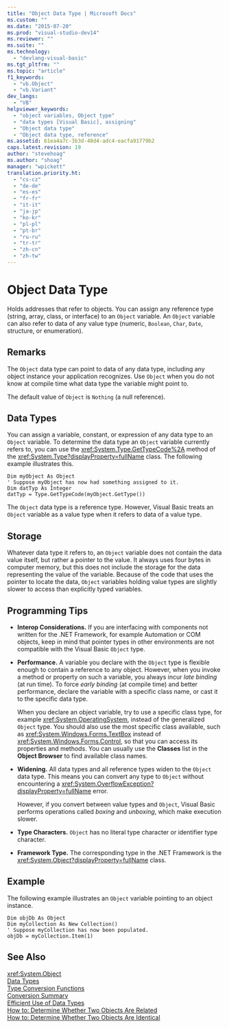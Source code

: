 ```yaml
---
title: "Object Data Type | Microsoft Docs"
ms.custom: ""
ms.date: "2015-07-20"
ms.prod: "visual-studio-dev14"
ms.reviewer: ""
ms.suite: ""
ms.technology: 
  - "devlang-visual-basic"
ms.tgt_pltfrm: ""
ms.topic: "article"
f1_keywords: 
  - "vb.Object"
  - "vb.Variant"
dev_langs: 
  - "VB"
helpviewer_keywords: 
  - "object variables, Object type"
  - "data types [Visual Basic], assigning"
  - "Object data type"
  - "Object data type, reference"
ms.assetid: 61ea4a7c-3b3d-48d4-adc4-eacfa91779b2
caps.latest.revision: 19
author: "stevehoag"
ms.author: "shoag"
manager: "wpickett"
translation.priority.ht: 
  - "cs-cz"
  - "de-de"
  - "es-es"
  - "fr-fr"
  - "it-it"
  - "ja-jp"
  - "ko-kr"
  - "pl-pl"
  - "pt-br"
  - "ru-ru"
  - "tr-tr"
  - "zh-cn"
  - "zh-tw"
---
```

# Object Data Type
Holds addresses that refer to objects. You can assign any reference type (string, array, class, or interface) to an `Object` variable. An `Object` variable can also refer to data of any value type (numeric, `Boolean`, `Char`, `Date`, structure, or enumeration).  
  
## Remarks  
 The `Object` data type can point to data of any data type, including any object instance your application recognizes. Use `Object` when you do not know at compile time what data type the variable might point to.  
  
 The default value of `Object` is `Nothing` (a null reference).  
  
## Data Types  
 You can assign a variable, constant, or expression of any data type to an `Object` variable. To determine the data type an `Object` variable currently refers to, you can use the <xref:System.Type.GetTypeCode%2A> method of the <xref:System.Type?displayProperty=fullName> class. The following example illustrates this.  
  
```  
Dim myObject As Object  
' Suppose myObject has now had something assigned to it.  
Dim datTyp As Integer  
datTyp = Type.GetTypeCode(myObject.GetType())  
```  
  
 The `Object` data type is a reference type. However, Visual Basic treats an `Object` variable as a value type when it refers to data of a value type.  
  
## Storage  
 Whatever data type it refers to, an `Object` variable does not contain the data value itself, but rather a pointer to the value. It always uses four bytes in computer memory, but this does not include the storage for the data representing the value of the variable. Because of the code that uses the pointer to locate the data, `Object` variables holding value types are slightly slower to access than explicitly typed variables.  
  
## Programming Tips  
  
-   **Interop Considerations.** If you are interfacing with components not written for the .NET Framework, for example Automation or COM objects, keep in mind that pointer types in other environments are not compatible with the Visual Basic `Object` type.  
  
-   **Performance.** A variable you declare with the `Object` type is flexible enough to contain a reference to any object. However, when you invoke a method or property on such a variable, you always incur *late binding* (at run time). To force *early binding* (at compile time) and better performance, declare the variable with a specific class name, or cast it to the specific data type.  
  
     When you declare an object variable, try to use a specific class type, for example <xref:System.OperatingSystem>, instead of the generalized `Object` type. You should also use the most specific class available, such as <xref:System.Windows.Forms.TextBox> instead of <xref:System.Windows.Forms.Control>, so that you can access its properties and methods. You can usually use the **Classes** list in the **Object Browser** to find available class names.  
  
-   **Widening.** All data types and all reference types widen to the `Object` data type. This means you can convert any type to `Object` without encountering a <xref:System.OverflowException?displayProperty=fullName> error.  
  
     However, if you convert between value types and `Object`, Visual Basic performs operations called *boxing* and *unboxing*, which make execution slower.  
  
-   **Type Characters.** `Object` has no literal type character or identifier type character.  
  
-   **Framework Type.** The corresponding type in the .NET Framework is the <xref:System.Object?displayProperty=fullName> class.  
  
## Example  
 The following example illustrates an `Object` variable pointing to an object instance.  
  
```  
Dim objDb As Object  
Dim myCollection As New Collection()  
' Suppose myCollection has now been populated.  
objDb = myCollection.Item(1)  
```  
  
## See Also  
 <xref:System.Object>   
 [Data Types](../../../visual-basic/language-reference/data-types/data-type-summary.md)   
 [Type Conversion Functions](../../../visual-basic/language-reference/functions/type-conversion-functions.md)   
 [Conversion Summary](../../../visual-basic/language-reference/keywords/conversion-summary.md)   
 [Efficient Use of Data Types](../../../visual-basic/programming-guide/language-features/data-types/efficient-use-of-data-types.md)   
 [How to: Determine Whether Two Objects Are Related](../../../visual-basic/programming-guide/language-features/variables/how-to-determine-whether-two-objects-are-related.md)   
 [How to: Determine Whether Two Objects Are Identical](../../../visual-basic/programming-guide/language-features/variables/how-to-determine-whether-two-objects-are-identical.md)